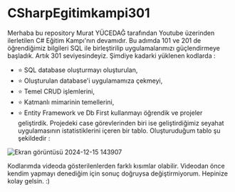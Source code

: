 # CSharpEgitimkampi301

Merhaba bu repository Murat YÜCEDAĞ tarafından Youtube üzerinden ilerletilen C# Eğitim Kampı'nın devamıdır. Bu adımda 101 ve 201 de öğrendiğimiz bilgileri SQL ile birleştirilip uygulamalarımızı güçlendirmeye başladık. Artık 301 seviyesindeyiz. Şimdiye kadarki yüklenen kodlarda : 
- ⭐ SQL database oluşturmayı oluşturulan,
- ⭐ Oluşturulan database'i uygulamamıza çekmeyi, 
- ⭐ Temel CRUD işlemlerini, 
- ⭐ Katmanlı mimarinin temellerini, 
- ⭐ Entity Framework ve Db First kullanmayı 
öğrendik ve projeler geliştirdik. Projedeki case görevlerinden biri ise geliştirdiğimiz seyahat uygulamasının istatistiklerini içeren bir tablo. Oluşturuduğum tablo şu şekildedir :



![Ekran görüntüsü 2024-12-15 143907](https://github.com/user-attachments/assets/55f72739-bc07-44b8-a4a6-47d90e6c4521)

Kodlarımda videoda gösterilenlerden farklı kısımlar olabilir. Videodan önce kendim yapmayı denediğim için sonuç doğruysa değiştirmiyorum. Hepinize kolay gelsin. :)
